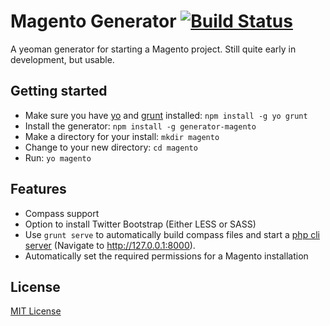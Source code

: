 # Magento Generator [![Build Status](https://travis-ci.org/josh-taylor/generator-magento.png?branch=0.3.0)](https://travis-ci.org/josh-taylor/generator-magento)

A yeoman generator for starting a Magento project. Still quite early in development, but usable.

## Getting started
- Make sure you have [yo](https://github.com/yeoman/yo) and [grunt](https://github.com/gruntjs/grunt) installed:
    `npm install -g yo grunt`
- Install the generator: `npm install -g generator-magento`
- Make a directory for your install: `mkdir magento`
- Change to your new directory: `cd magento`
- Run: `yo magento`

## Features
- Compass support
- Option to install Twitter Bootstrap (Either LESS or SASS)
- Use `grunt serve` to automatically build compass files and start a [php cli server](http://www.php.net/manual/en/features.commandline.webserver.php) (Navigate to http://127.0.0.1:8000).
- Automatically set the required permissions for a Magento installation

## License
[MIT License](http://en.wikipedia.org/wiki/MIT_License)
